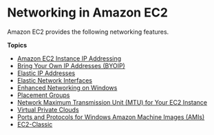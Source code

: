 # Networking in Amazon EC2<a name="ec2-networking"></a>

Amazon EC2 provides the following networking features\.

**Topics**
+ [Amazon EC2 Instance IP Addressing](using-instance-addressing.md)
+ [Bring Your Own IP Addresses \(BYOIP\)](ec2-byoip.md)
+ [Elastic IP Addresses](elastic-ip-addresses-eip.md)
+ [Elastic Network Interfaces](using-eni.md)
+ [Enhanced Networking on Windows](enhanced-networking.md)
+ [Placement Groups](placement-groups.md)
+ [Network Maximum Transmission Unit \(MTU\) for Your EC2 Instance](network_mtu.md)
+ [Virtual Private Clouds](using-vpc.md)
+ [Ports and Protocols for Windows Amazon Machine Images \(AMIs\)](ports-and-protocols.md)
+ [EC2\-Classic](ec2-classic-platform.md)